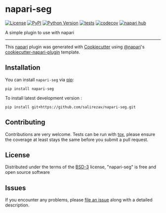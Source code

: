 # napari-seg

[![License](https://img.shields.io/pypi/l/napari-seg.svg?color=green)](https://github.com/salirezav/napari-seg/raw/main/LICENSE)
[![PyPI](https://img.shields.io/pypi/v/napari-seg.svg?color=green)](https://pypi.org/project/napari-seg)
[![Python Version](https://img.shields.io/pypi/pyversions/napari-seg.svg?color=green)](https://python.org)
[![tests](https://github.com/salirezav/napari-seg/workflows/tests/badge.svg)](https://github.com/salirezav/napari-seg/actions)
[![codecov](https://codecov.io/gh/salirezav/napari-seg/branch/main/graph/badge.svg)](https://codecov.io/gh/salirezav/napari-seg)
[![napari hub](https://img.shields.io/endpoint?url=https://api.napari-hub.org/shields/napari-seg)](https://napari-hub.org/plugins/napari-seg)

A simple plugin to use with napari

----------------------------------

This [napari] plugin was generated with [Cookiecutter] using [@napari]'s [cookiecutter-napari-plugin] template.

<!--
Don't miss the full getting started guide to set up your new package:
https://github.com/napari/cookiecutter-napari-plugin#getting-started

and review the napari docs for plugin developers:
https://napari.org/plugins/index.html
-->

## Installation

You can install `napari-seg` via [pip]:

    pip install napari-seg



To install latest development version :

    pip install git+https://github.com/salirezav/napari-seg.git


## Contributing

Contributions are very welcome. Tests can be run with [tox], please ensure
the coverage at least stays the same before you submit a pull request.

## License

Distributed under the terms of the [BSD-3] license,
"napari-seg" is free and open source software

## Issues

If you encounter any problems, please [file an issue] along with a detailed description.

[napari]: https://github.com/napari/napari
[Cookiecutter]: https://github.com/audreyr/cookiecutter
[@napari]: https://github.com/napari
[MIT]: http://opensource.org/licenses/MIT
[BSD-3]: http://opensource.org/licenses/BSD-3-Clause
[GNU GPL v3.0]: http://www.gnu.org/licenses/gpl-3.0.txt
[GNU LGPL v3.0]: http://www.gnu.org/licenses/lgpl-3.0.txt
[Apache Software License 2.0]: http://www.apache.org/licenses/LICENSE-2.0
[Mozilla Public License 2.0]: https://www.mozilla.org/media/MPL/2.0/index.txt
[cookiecutter-napari-plugin]: https://github.com/napari/cookiecutter-napari-plugin

[file an issue]: https://github.com/salirezav/napari-seg/issues

[napari]: https://github.com/napari/napari
[tox]: https://tox.readthedocs.io/en/latest/
[pip]: https://pypi.org/project/pip/
[PyPI]: https://pypi.org/
